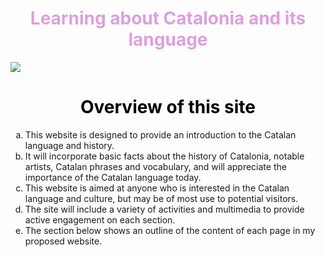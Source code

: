 <h1 style="color:plum;" align="center">Learning about Catalonia and its language</h1>


<img src= "https://upload.wikimedia.org/wikipedia/commons/thumb/c/ce/Flag_of_Catalonia.svg/640px-Flag_of_Catalonia.svg.png" align="middle">

<h1 style="color:black;" align="center">Overview of this site</h1>

<ol type= "a">

<li> This website is designed to provide an introduction to the Catalan language and history.</li>
 
<li>It will incorporate basic facts about the history of Catalonia, notable artists, Catalan phrases and vocabulary, and will appreciate the importance of the Catalan language today. </li>

<li>This website is aimed at anyone who is interested in the Catalan language and culture, but may be of most use to potential visitors. </li>

<li>The site will include a variety of activities and multimedia to provide active engagement on each section.</li>

<li>The section below shows an outline of the content of each page in my proposed website.</li></ol>


<body background="unknown.png"></body>



